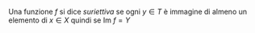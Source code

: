 Una funzione $f$ si dice *suriettiva* se ogni $y \in T$ è immagine di almeno un elemento di $x\in X$ quindi se $\text{Im }f=Y$
